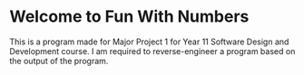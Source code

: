 # Welcome to Fun With Numbers

This is a program made for Major Project 1 for Year 11 Software Design and Development course. I am required to reverse-engineer a program based on the output of the program.
